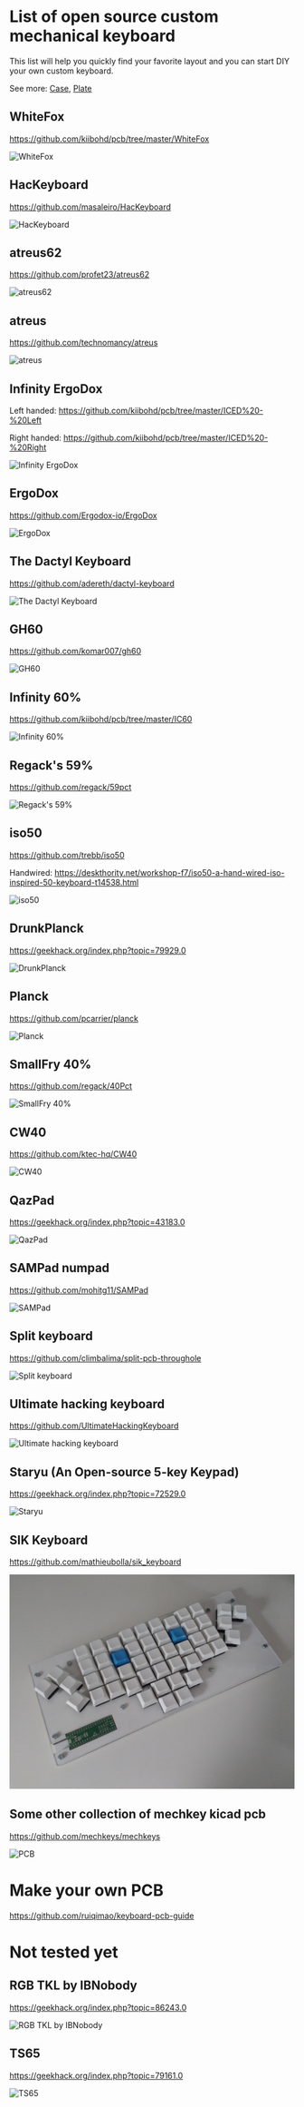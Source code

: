 # List of open source custom mechanical keyboard
This list will help you quickly find your favorite layout and you can start DIY your own custom keyboard.

See more: [Case](https://github.com/help-14/mechanical-keyboard/tree/master/Case), [Plate](https://github.com/help-14/mechanical-keyboard/tree/master/Plate)

## WhiteFox 
https://github.com/kiibohd/pcb/tree/master/WhiteFox

![WhiteFox](http://cdn.matt3o.com/uploads/2016/01/md-whitefox.jpg)



## HacKeyboard
https://github.com/masaleiro/HacKeyboard

![HacKeyboard](https://cdn.instructables.com/F9P/KCPI/IGV4DBXA/F9PKCPIIGV4DBXA.MEDIUM.jpg?width=614)



## atreus62 
https://github.com/profet23/atreus62

![atreus62](https://github.com/profet23/atreus62/raw/master/images/nantucket-atreus62.jpg)



## atreus 
https://github.com/technomancy/atreus

![atreus](https://atreus.technomancy.us/photos/1.jpg)



## Infinity ErgoDox
Left handed: https://github.com/kiibohd/pcb/tree/master/ICED%20-%20Left

Right handed: https://github.com/kiibohd/pcb/tree/master/ICED%20-%20Right

![Infinity ErgoDox](https://input.club/wp-content/uploads/2015/05/MD-ErgoDox.jpg)



## ErgoDox
https://github.com/Ergodox-io/ErgoDox

![ErgoDox](https://www.ergodox.io/img/ErgoDox-original-min.png)



## The Dactyl Keyboard
https://github.com/adereth/dactyl-keyboard

![The Dactyl Keyboard](https://raw.githubusercontent.com/adereth/dactyl-cave/master/resources/glamourshot.png)



## GH60  
https://github.com/komar007/gh60

![GH60](http://blog.komar.be/wp-content/uploads/2013/02/ttt1.jpg)



## Infinity 60% 
https://github.com/kiibohd/pcb/tree/master/IC60

![Infinity 60%](https://input.club/wp-content/uploads/2015/07/massdrop-infinity-side-2.jpg)



## Regack's 59% 
https://github.com/regack/59pct

![Regack's 59% ](http://i.imgur.com/8t38Vse.jpg)



## iso50 
https://github.com/trebb/iso50

Handwired: https://deskthority.net/workshop-f7/iso50-a-hand-wired-iso-inspired-50-keyboard-t14538.html

![iso50](http://i.imgur.com/P9zDLwH.jpg)



## DrunkPlanck
https://geekhack.org/index.php?topic=79929.0

![DrunkPlanck](http://i.imgur.com/6amOpeQl.jpg)



## Planck
https://github.com/pcarrier/planck

![Planck](https://s-media-cache-ak0.pinimg.com/originals/79/4d/06/794d062ee475b5321ac875638a1db37e.jpg)



## SmallFry 40%
https://github.com/regack/40Pct

![SmallFry 40%](http://i.imgur.com/DrsPypr.jpg?1)



## CW40
https://github.com/ktec-hq/CW40

![CW40](https://s-media-cache-ak0.pinimg.com/736x/d3/58/78/d3587830c7270f89a1f97d38a14dbf8a.jpg)



## QazPad
https://geekhack.org/index.php?topic=43183.0

![QazPad](http://i.imgur.com/ofxdrWpl.jpg)



## SAMPad numpad
https://github.com/mohitg11/SAMPad

![SAMPad](https://raw.githubusercontent.com/mohitg11/SAMPad/master/PCB.png)



## Split keyboard 
https://github.com/climbalima/split-pcb-throughole

![Split keyboard](http://i.imgur.com/eupzFgs.jpg?1)



## Ultimate hacking keyboard
https://github.com/UltimateHackingKeyboard

![Ultimate hacking keyboard](https://ultimatehackingkeyboard.com/wordpress/wp-content/uploads/uhk-split-photo-1200x647.jpg)



## Staryu (An Open-source 5-key Keypad)
https://geekhack.org/index.php?topic=72529.0

![Staryu](http://i.imgur.com/A6dkDqE.jpg)



## SIK Keyboard
https://github.com/mathieubolla/sik_keyboard

![Staryu](https://github.com/mathieubolla/sik_keyboard/raw/master/doc/images/final-1.jpg)



## Some other collection of mechkey kicad pcb
https://github.com/mechkeys/mechkeys

![PCB](http://i.imgur.com/DkBIXZj.png)



# Make your own PCB
https://github.com/ruiqimao/keyboard-pcb-guide



# Not tested yet



## RGB TKL by IBNobody
https://geekhack.org/index.php?topic=86243.0

![RGB TKL by IBNobody](http://i.imgur.com/6c3McKA.png)



## TS65 
https://geekhack.org/index.php?topic=79161.0

![TS65](https://raw.githubusercontent.com/mohitg11/TS65AVR/master/PCB.png)




